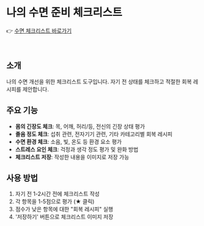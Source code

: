 # 나의 수면 준비 체크리스트

👉 [수면 체크리스트 바로가기](https://refined-github-html-preview.kidonng.workers.dev/bytrustu/sweet-dreams-checklist/raw/refs/heads/main/index.html)

<br />

## 소개
나의 수면 개선을 위한 체크리스트 도구입니다. 자기 전 상태를 체크하고 적절한 회복 레시피를 제안합니다.

## 주요 기능
- **몸의 긴장도 체크**: 목, 어깨, 허리/등, 전신의 긴장 상태 평가
- **졸음 정도 체크**: 섭취 관련, 전자기기 관련, 기타 카테고리별 회복 레시피
- **수면 환경 체크**: 소음, 빛, 온도 등 환경 요소 평가
- **스트레스 요인 체크**: 걱정과 생각 정도 평가 및 완화 방법
- **체크리스트 저장**: 작성한 내용을 이미지로 저장 가능

## 사용 방법
1. 자기 전 1-2시간 전에 체크리스트 작성
2. 각 항목을 1-5점으로 평가 (★ 클릭)
3. 점수가 낮은 항목에 대한 "회복 레시피" 실행
4. '저장하기' 버튼으로 체크리스트 이미지 저장
